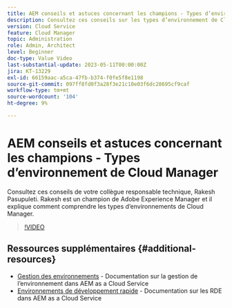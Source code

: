 ```yaml
---
title: AEM conseils et astuces concernant les champions - Types d’environnement de Cloud Manager
description: Consultez ces conseils sur les types d’environnement de Cloud Manager de Rakesh Pasupuleti, champion AEM et expert.
version: Cloud Service
feature: Cloud Manager
topic: Administration
role: Admin, Architect
level: Beginner
doc-type: Value Video
last-substantial-update: 2023-05-11T00:00:00Z
jira: KT-13229
exl-id: 66159aac-a5ca-47fb-b374-f0fe5f8e1198
source-git-commit: 097ff8fd0f3a28f3e21c10e03f6dc28695cf9caf
workflow-type: tm+mt
source-wordcount: '104'
ht-degree: 9%

---
```


# AEM conseils et astuces concernant les champions - Types d’environnement de Cloud Manager

Consultez ces conseils de votre collègue responsable technique, Rakesh Pasupuleti. Rakesh est un champion de Adobe Experience Manager et il explique comment comprendre les types d’environnements de Cloud Manager.

>[!VIDEO](https://video.tv.adobe.com/v/3419297?quality=12&learn=on)

## Ressources supplémentaires {#additional-resources}

* [Gestion des environnements](https://experienceleague.adobe.com/docs/experience-manager-cloud-service/content/implementing/using-cloud-manager/manage-environments.html?lang=fr) - Documentation sur la gestion de l’environnement dans AEM as a Cloud Service
* [Environnements de développement rapide](https://experienceleague.adobe.com/docs/experience-manager-cloud-service/content/implementing/developing/rapid-development-environments.html) - Documentation sur les RDE dans AEM as a Cloud Service
